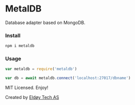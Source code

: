 # MetalDB

Database adapter based on MongoDB.

### Install

```sh
npm i metaldb
```

### Usage

```js
var metaldb = require('metaldb')

var db = await metaldb.connect('localhost:27017/dbname')
```

MIT Licensed. Enjoy!

Created by [Eldøy Tech AS](https://eldoy.com)
